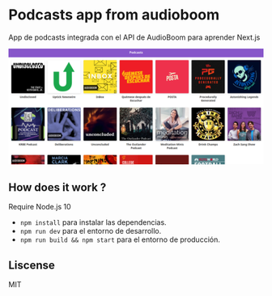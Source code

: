 # Podcasts app from audioboom

App de podcasts integrada con el API de AudioBoom para aprender Next.js

![Captura de la App](./.readme-static/captura.png)

## How does it work ?

Require Node.js 10

* `npm install` para instalar las dependencias.
* `npm run dev` para el entorno de desarrollo.
* `npm run build && npm start` para el entorno de producción.

## Liscense

MIT